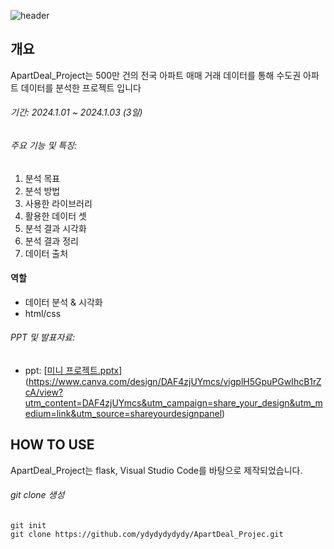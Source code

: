 ![header](https://github.com/ydydydydydy/ApartDeal_Project/assets/140699908/aed7d7cb-388d-4afc-8c30-6f083c63869a)

## 개요
ApartDeal_Project는 500만 건의 전국 아파트 매매 거래 데이터를 통해 수도권 아파트 데이터를 분석한 프로젝트 입니다

###### 기간: 2024.1.01 ~ 2024.1.03 (3일)

###### 주요 기능 및 특징:

1. 분석 목표
2. 분석 방법
3. 사용한 라이브러리
4. 활용한 데이터 셋
5. 분석 결과 시각화
6. 분석 결과 정리
7. 데이터 출처

#### 역할

- 데이터 분석 & 시각화
- html/css

  
###### PPT 및 발표자료:

* ppt: [[미니 프로젝트.pptx](https://github.com/ydydydydydy/ApartDeal_Project/files/13816193/default.pptx)](https://www.canva.com/design/DAF4zjUYmcs/vigplH5GpuPGwIhcB1rZcA/view?utm_content=DAF4zjUYmcs&utm_campaign=share_your_design&utm_medium=link&utm_source=shareyourdesignpanel)


## HOW TO USE
ApartDeal_Project는 flask, Visual Studio Code를 바탕으로 제작되었습니다.


###### git clone 생성

    git init
    git clone https://github.com/ydydydydydy/ApartDeal_Projec.git
